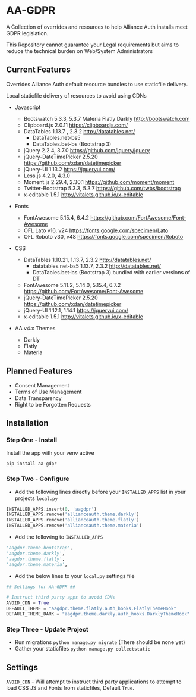 # AA-GDPR

A Collection of overrides and resources to help Alliance Auth installs meet GDPR legislation.

This Repository cannot guarantee your Legal requirements but aims to reduce the technical burden on Web/System Administrators

## Current Features

Overrides Alliance Auth default resource bundles to use staticfile delivery.

Local staticfile delivery of resources to avoid using CDNs

- Javascript
  - Bootswatch 5.3.3, 5.3.7 Materia Flatly Darkly <http://bootswatch.com>
  - Clipboard.js 2.0.11 <https://clipboardjs.com/>
  - DataTables 1.13.7 , 2.3.2 <http://datatables.net/>
    - DataTables.net-bs5
    - DataTables.bet-bs (Bootstrap 3)
  - jQuery 2.2.4, 3.7.0 <https://github.com/jquery/jquery>
  - jQuery-DateTimePicker 2.5.20 <https://github.com/xdan/datetimepicker>
  - jQuery-UI 1.13.2 <https://jqueryui.com/>
  - Less.js 4.2.0, 4.3.0
  - Moment.js 2.29.4, 2.30.1 <https://github.com/moment/moment>
  - Twitter-Bootstrap 5.3.3, 5.3.7 <https://github.com/twbs/bootstrap>
  - x-editable 1.5.1 <http://vitalets.github.io/x-editable>

- Fonts
  - FontAwesome 5.15.4, 6.4.2 <https://github.com/FortAwesome/Font-Awesome>
  - OFL Lato v16, v24 <https://fonts.google.com/specimen/Lato>
  - OFL Roboto v30, v48 <https://fonts.google.com/specimen/Roboto>
- CSS
  - DataTables 1.10.21, 1.13.7, 2.3.2 <http://datatables.net/>
    - datatables.net-bs5 1.13.7, 2.3.2 <http://datatables.net/>
    - DataTables.bet-bs (Bootstrap 3) bundled with earlier versions of DT
  - FontAwesome 5.11.2, 5.14.0, 5.15.4, 6.7.2 <https://github.com/FortAwesome/Font-Awesome>
  - jQuery-DateTimePicker 2.5.20 <https://github.com/xdan/datetimepicker>
  - jQuery-UI 1.12.1, 1.14.1 <https://jqueryui.com/>
  - x-editable 1.5.1 <http://vitalets.github.io/x-editable>
- AA v4.x Themes
  - Darkly
  - Flatly
  - Materia

## Planned Features

- Consent Management
- Terms of Use Management
- Data Transparency
- Right to be Forgotten Requests

## Installation

### Step One - Install

Install the app with your venv active

```shell
pip install aa-gdpr
```

### Step Two - Configure

- Add the following lines directly before your `INSTALLED_APPS` list in your projects `local.py`

```python
INSTALLED_APPS.insert(0, 'aagdpr')
INSTALLED_APPS.remove('allianceauth.theme.darkly')
INSTALLED_APPS.remove('allianceauth.theme.flatly')
INSTALLED_APPS.remove('allianceauth.theme.materia')
```

- Add the following to `INSTALLED_APPS`

```python
'aagdpr.theme.bootstrap',
'aagdpr.theme.darkly',
'aagdpr.theme.flatly',
'aagdpr.theme.materia',
```

- Add the below lines to your `local.py` settings file

```python
## Settings for AA-GDPR ##

# Instruct third party apps to avoid CDNs
AVOID_CDN = True
DEFAULT_THEME = "aagdpr.theme.flatly.auth_hooks.FlatlyThemeHook"
DEFAULT_THEME_DARK = "aagdpr.theme.darkly.auth_hooks.DarklyThemeHook"  # Legacy AAv3 user.profile.night_mode=1
```

### Step Three - Update Project

- Run migrations `python manage.py migrate` (There should be none yet)
- Gather your staticfiles `python manage.py collectstatic`

## Settings

`AVOID_CDN` - Will attempt to instruct third party applications to attempt to load CSS JS and Fonts from staticfiles, Default `True`.
